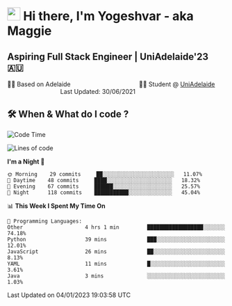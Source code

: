 <h1><img src="https://emojis.slackmojis.com/emojis/images/1531849430/4246/blob-sunglasses.gif?1531849430" width="30"/> Hi there, I'm Yogeshvar - aka Maggie</h1>

## Aspiring Full Stack Engineer | UniAdelaide'23 🇦🇺  
🏂🏻  Based on Adelaide &nbsp;&nbsp;&nbsp;&nbsp;&nbsp;&nbsp;&nbsp;&nbsp;&nbsp;&nbsp;&nbsp;&nbsp;&nbsp;&nbsp;&nbsp;&nbsp;&nbsp;&nbsp;&nbsp;&nbsp;&nbsp;&nbsp;&nbsp;&nbsp;&nbsp;&nbsp;&nbsp;&nbsp;&nbsp;&nbsp;&nbsp;&nbsp;&nbsp;&nbsp;&nbsp;&nbsp;&nbsp;&nbsp;&nbsp;👨‍💻 Student @ [UniAdelaide](https://www.adelaide.edu.au)   &nbsp;&nbsp;&nbsp;&nbsp;&nbsp;&nbsp;&nbsp;&nbsp;&nbsp;&nbsp;&nbsp;&nbsp;&nbsp;&nbsp;&nbsp;&nbsp;&nbsp;&nbsp;&nbsp;&nbsp;&nbsp;&nbsp;&nbsp;&nbsp;&nbsp;&nbsp;&nbsp;&nbsp;&nbsp;&nbsp;&nbsp;Last Updated: 30/06/2021

## 🛠 When & What do I code ?  

<!--START_SECTION:waka-->
![Code Time](http://img.shields.io/badge/Code%20Time-1%2C884%20hrs%2047%20mins-blue)

![Lines of code](https://img.shields.io/badge/From%20Hello%20World%20I%27ve%20Written-2%20Million%20lines%20of%20code-blue)

**I'm a Night 🦉** 

```text
🌞 Morning    29 commits     ██░░░░░░░░░░░░░░░░░░░░░░░   11.07% 
🌆 Daytime    48 commits     ████░░░░░░░░░░░░░░░░░░░░░   18.32% 
🌃 Evening    67 commits     ██████░░░░░░░░░░░░░░░░░░░   25.57% 
🌙 Night      118 commits    ███████████░░░░░░░░░░░░░░   45.04%

```


📊 **This Week I Spent My Time On** 

```text
💬 Programming Languages: 
Other                    4 hrs 1 min         ██████████████████░░░░░░░   74.18% 
Python                   39 mins             ███░░░░░░░░░░░░░░░░░░░░░░   12.01% 
JavaScript               26 mins             ██░░░░░░░░░░░░░░░░░░░░░░░   8.13% 
YAML                     11 mins             █░░░░░░░░░░░░░░░░░░░░░░░░   3.61% 
Java                     3 mins              ░░░░░░░░░░░░░░░░░░░░░░░░░   1.03%

```


 Last Updated on 04/01/2023 19:03:58 UTC
<!--END_SECTION:waka-->

